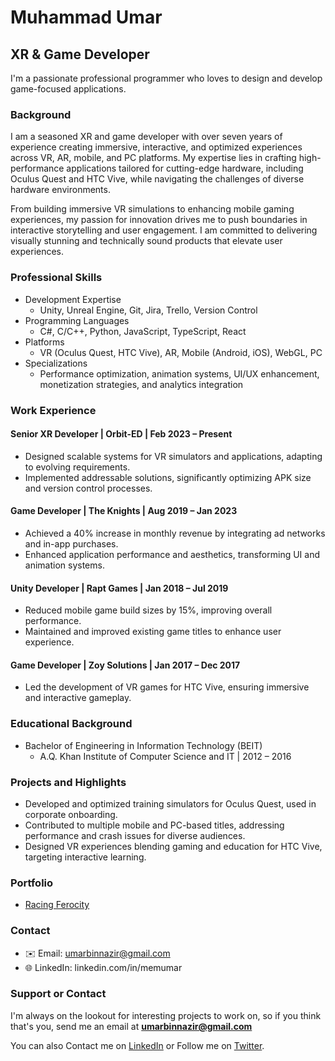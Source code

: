 # Muhammad Umar

## XR & Game Developer

I'm a passionate professional programmer who loves to design and develop game-focused applications.

### Background

I am a seasoned XR and game developer with over seven years of experience creating immersive, interactive, and optimized experiences across VR, AR, mobile, and PC platforms. My expertise lies in crafting high-performance applications tailored for cutting-edge hardware, including Oculus Quest and HTC Vive, while navigating the challenges of diverse hardware environments.

From building immersive VR simulations to enhancing mobile gaming experiences, my passion for innovation drives me to push boundaries in interactive storytelling and user engagement. I am committed to delivering visually stunning and technically sound products that elevate user experiences.

### Professional Skills

- Development Expertise
  - Unity, Unreal Engine, Git, Jira, Trello, Version Control 
- Programming Languages
  - C#, C/C++, Python, JavaScript, TypeScript, React 
- Platforms
  - VR (Oculus Quest, HTC Vive), AR, Mobile (Android, iOS), WebGL, PC 
- Specializations
  - Performance optimization, animation systems, UI/UX enhancement, monetization strategies, and analytics integration


### Work Experience

#### Senior XR Developer | Orbit-ED | Feb 2023 – Present
- Designed scalable systems for VR simulators and applications, adapting to evolving requirements.
- Implemented addressable solutions, significantly optimizing APK size and version control processes.

#### Game Developer | The Knights | Aug 2019 – Jan 2023
- Achieved a 40% increase in monthly revenue by integrating ad networks and in-app purchases.
- Enhanced application performance and aesthetics, transforming UI and animation systems.

#### Unity Developer | Rapt Games | Jan 2018 – Jul 2019
- Reduced mobile game build sizes by 15%, improving overall performance.
- Maintained and improved existing game titles to enhance user experience.

#### Game Developer | Zoy Solutions | Jan 2017 – Dec 2017
- Led the development of VR games for HTC Vive, ensuring immersive and interactive gameplay.

### Educational Background

- Bachelor of Engineering in Information Technology (BEIT)
  - A.Q. Khan Institute of Computer Science and IT | 2012 – 2016

### Projects and Highlights

- Developed and optimized training simulators for Oculus Quest, used in corporate onboarding.
- Contributed to multiple mobile and PC-based titles, addressing performance and crash issues for diverse audiences.
- Designed VR experiences blending gaming and education for HTC Vive, targeting interactive learning.


### Portfolio
- [Racing Ferocity](https://play.google.com/store/apps/details?id=com.gamexis.racing.ferocity.apps)



### Contact

- ✉️ Email: umarbinnazir@gmail.com
- 🌐 LinkedIn: linkedin.com/in/memumar


### Support or Contact

I'm always on the lookout for interesting projects to work on, so if you think that's you, send me an email at **umarbinnazir@gmail.com**

You can also Contact me on [LinkedIn](https://www.linkedin.com/in/memumar/) or Follow me on [Twitter](https://twitter.com/meMUmar).
